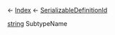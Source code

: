 ← [Index](Api-Index) ← [SerializableDefinitionId](VRage.ObjectBuilders.SerializableDefinitionId)

[string](System.String) SubtypeName

